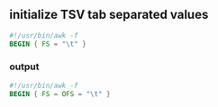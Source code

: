 ## initialize TSV tab separated values
```awk
#!/usr/bin/awk -f
BEGIN { FS = "\t" }
```

### output
```awk
#!/usr/bin/awk -f
BEGIN { FS = OFS = "\t" }
```
